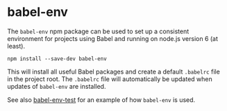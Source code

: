 # babel-env

The `babel-env` npm package can be used to set up a consistent environment
for projects using Babel and running on node.js version 6 (at least).

```shell
npm install --save-dev babel-env
```

This will install all useful Babel packages and create a default `.babelrc`
file in the project root. The `.babelrc` file will automatically be updated
when updates of `babel-env` are installed.

See also [babel-env-test](https://github.com/epsitec-sa/babel-env-test) for
an example of how `babel-env` is used.
